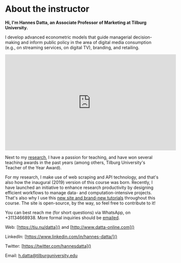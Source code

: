 # About the instructor

**Hi, I'm Hannes Datta, an Associate Professor of Marketing at Tilburg University.**

I develop advanced econometric models that guide managerial decision-making and inform public policy in the area of digital media consumption (e.g., on streaming services, on digital TV), branding, and retailing.

<iframe width="560" height="315" src="https://www.youtube.com/embed/OyUGo7s2HJY" frameborder="0" allow="accelerometer; autoplay; encrypted-media; gyroscope; picture-in-picture" allowfullscreen></iframe>

Next to my [research](https://tiu.nu/datta), I have a passion for teaching, and have won several teaching awards in the past years (among others, Tilburg University's Teacher of the Year Award).

For my research, I make use of web scraping and API technology, and that's also how the
inaugural (2019) version of this course was born. Recently, I have launched an initiative to enhance research productivity by designing efficient workflows to manage data- and computation-intensive projects. That's also why I use this [new site and brand-new tutorials](http://tilburgsciencehub.com) throughout this course. The site is open-source, by the way, so feel free to contribute to it!

You can best reach me (for short questions) via WhatsApp, on +31134668938. More formal inquiries should be [emailed](mailto:h.datta@tilburguniversity.edu).


Web: [https://tiu.nu/datta]() and [http://www.datta-online.com]()

LinkedIn: [https://www.linkedin.com/in/hannes-datta/]()

Twitter: [https://twitter.com/hannesdatta]()

Email: [h.datta@tilburguniversity.edu](mailto:h.datta@tilburguniversity.edu)
